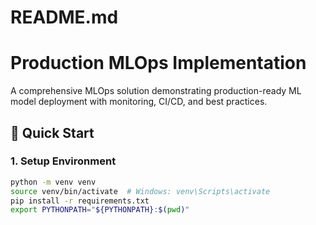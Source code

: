 # README.md
# Production MLOps Implementation

A comprehensive MLOps solution demonstrating production-ready ML model deployment with monitoring, CI/CD, and best practices.

## 🚀 Quick Start

### 1. Setup Environment
```bash
python -m venv venv
source venv/bin/activate  # Windows: venv\Scripts\activate
pip install -r requirements.txt
export PYTHONPATH="${PYTHONPATH}:$(pwd)"